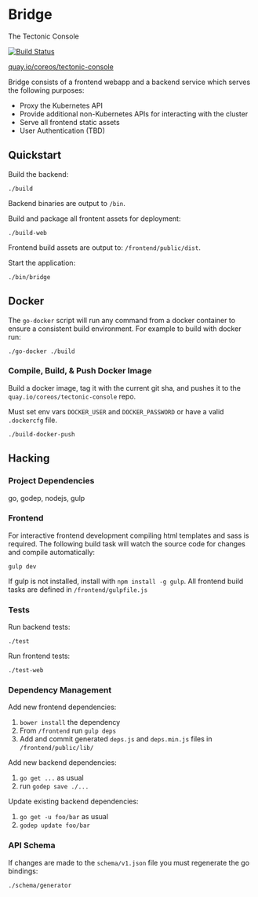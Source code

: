 Bridge
======
The Tectonic Console

[![Build Status](https://semaphoreci.com/api/v1/projects/eb020f87-c196-4b58-8149-f04fafc2de07/411974/badge.svg)](https://semaphoreci.com/coreos-inc/bridge)

[quay.io/coreos/tectonic-console](https://quay.io/repository/coreos/tectonic-console?tab=tags)


Bridge consists of a frontend webapp and a backend service which serves the following purposes:
- Proxy the Kubernetes API
- Provide additional non-Kubernetes APIs for interacting with the cluster
- Serve all frontend static assets
- User Authentication (TBD)


## Quickstart

Build the backend:
```
./build
```
Backend binaries are output to `/bin`.

Build and package all frontent assets for deployment:
```
./build-web
```
Frontend build assets are output to: `/frontend/public/dist`.

Start the application:
```
./bin/bridge
```

## Docker
The `go-docker` script will run any command from a docker container to ensure a consistent build environment.
For example to build with docker run:
```
./go-docker ./build
```

### Compile, Build, & Push Docker Image
Build a docker image, tag it with the current git sha, and pushes it to the `quay.io/coreos/tectonic-console` repo.

Must set env vars `DOCKER_USER` and `DOCKER_PASSWORD` or have a valid `.dockercfg` file.
```
./build-docker-push
```

## Hacking

### Project Dependencies
go, godep, nodejs, gulp

### Frontend
For interactive frontend development compiling html templates and sass is required.
The following build task will watch the source code for changes and compile automatically:
```
gulp dev
```
If gulp is not installed, install with `npm install -g gulp`.
All frontend build tasks are defined in `/frontend/gulpfile.js`

### Tests
Run backend tests:
```
./test
```

Run frontend tests:
```
./test-web
```

### Dependency Management
Add new frontend dependencies:
 1. `bower install` the dependency
 2. From `/frontend` run `gulp deps`
 3. Add and commit generated `deps.js` and `deps.min.js` files in `/frontend/public/lib/`

Add new backend dependencies:
 1. `go get ...` as usual
 2. run `godep save ./...`

Update existing backend dependencies:
 1. `go get -u foo/bar` as usual
 2. `godep update foo/bar`

### API Schema
If changes are made to the `schema/v1.json` file you must regenerate the go bindings:
```
./schema/generator
```
